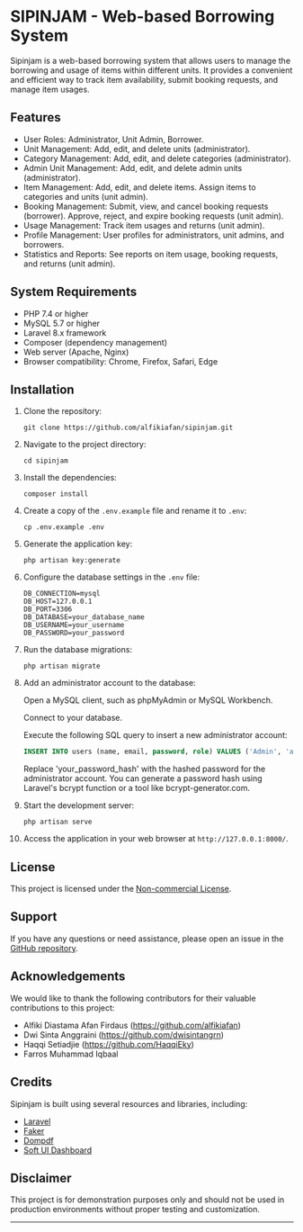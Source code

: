 # SIPINJAM - Web-based Borrowing System

Sipinjam is a web-based borrowing system that allows users to manage the borrowing and usage of items within different units. It provides a convenient and efficient way to track item availability, submit booking requests, and manage item usages.

## Features

- User Roles: Administrator, Unit Admin, Borrower.
- Unit Management: Add, edit, and delete units (administrator).
- Category Management: Add, edit, and delete categories (administrator).
- Admin Unit Management: Add, edit, and delete admin units (administrator).
- Item Management: Add, edit, and delete items. Assign items to categories and units (unit admin).
- Booking Management: Submit, view, and cancel booking requests (borrower). Approve, reject, and expire booking requests (unit admin).
- Usage Management: Track item usages and returns (unit admin).
- Profile Management: User profiles for administrators, unit admins, and borrowers.
- Statistics and Reports: See reports on item usage, booking requests, and returns (unit admin).

## System Requirements

- PHP 7.4 or higher
- MySQL 5.7 or higher
- Laravel 8.x framework
- Composer (dependency management)
- Web server (Apache, Nginx)
- Browser compatibility: Chrome, Firefox, Safari, Edge

## Installation

1. Clone the repository:

   ```
   git clone https://github.com/alfikiafan/sipinjam.git
   ```

2. Navigate to the project directory:

   ```
   cd sipinjam
   ```

3. Install the dependencies:

   ```
   composer install
   ```

4. Create a copy of the `.env.example` file and rename it to `.env`:

   ```
   cp .env.example .env
   ```

5. Generate the application key:

   ```
   php artisan key:generate
   ```

6. Configure the database settings in the `.env` file:

   ```
   DB_CONNECTION=mysql
   DB_HOST=127.0.0.1
   DB_PORT=3306
   DB_DATABASE=your_database_name
   DB_USERNAME=your_username
   DB_PASSWORD=your_password
   ```

7. Run the database migrations:

   ```
   php artisan migrate
   ```

8. Add an administrator account to the database:

    Open a MySQL client, such as phpMyAdmin or MySQL Workbench.

    Connect to your database.

    Execute the following SQL query to insert a new administrator account:

    ```sql
    INSERT INTO users (name, email, password, role) VALUES ('Admin', 'admin@example.com', 'your_password_hash', 'administrator');
    ```
    Replace 'your_password_hash' with the hashed password for the administrator account. You can generate a password hash using Laravel's bcrypt    function or a tool like bcrypt-generator.com.
9. Start the development server:

   ```
   php artisan serve
   ```

9. Access the application in your web browser at `http://127.0.0.1:8000/`.

## License

This project is licensed under the [Non-commercial License](LICENSE).

## Support

If you have any questions or need assistance, please open an issue in the [GitHub repository](https://github.com/your-username/sipinjam/issues).

## Acknowledgements

We would like to thank the following contributors for their valuable contributions to this project:

- Alfiki Diastama Afan Firdaus (https://github.com/alfikiafan)
- Dwi Sinta Anggraini (https://github.com/dwisintangrn)
- Haqqi Setiadjie (https://github.com/HaqqiEky)
- Farros Muhammad Iqbaal

## Credits

Sipinjam is built using several resources and libraries, including:

- [Laravel](https://laravel.com)
- [Faker](https://fakerphp.github.io)
- [Dompdf](https://github.com/dompdf/dompdf)
- [Soft UI Dashboard](https://www.creative-tim.com/product/soft-ui-dashboard)

## Disclaimer

This project is for demonstration purposes only and should not be used in production environments without proper testing and customization.


---
